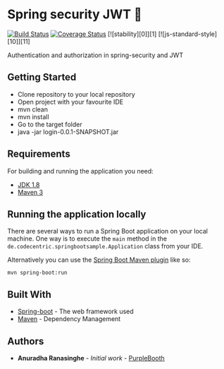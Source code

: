 # Spring security JWT 💯
[![Build Status](https://travis-ci.org/codecentric/springboot-sample-app.svg?branch=master)](https://travis-ci.org/codecentric/springboot-sample-app)
[![Coverage Status](https://coveralls.io/repos/github/codecentric/springboot-sample-app/badge.svg?branch=master)](https://coveralls.io/github/codecentric/springboot-sample-app?branch=master)
[![stability][0]][1]
[![js-standard-style][10]][11]

Authentication and authorization in spring-security and JWT 

## Getting Started

* Clone repository to your local repository
* Open project with your favourite IDE
* mvn clean
* mvn install
* Go to the target folder
* java -jar login-0.0.1-SNAPSHOT.jar

## Requirements

For building and running the application you need:

- [JDK 1.8](http://www.oracle.com/technetwork/java/javase/downloads/jdk8-downloads-2133151.html)
- [Maven 3](https://maven.apache.org)

## Running the application locally

There are several ways to run a Spring Boot application on your local machine. One way is to execute the `main` method in the `de.codecentric.springbootsample.Application` class from your IDE.

Alternatively you can use the [Spring Boot Maven plugin](https://docs.spring.io/spring-boot/docs/current/reference/html/build-tool-plugins-maven-plugin.html) like so:

```shell
mvn spring-boot:run
```

## Built With

* [Spring-boot](https://spring.io/projects/spring-boot) - The web framework used
* [Maven](https://maven.apache.org/) - Dependency Management

## Authors

* **Anuradha Ranasinghe** - *Initial work* - [PurpleBooth](https://github.com/anuradha151)


